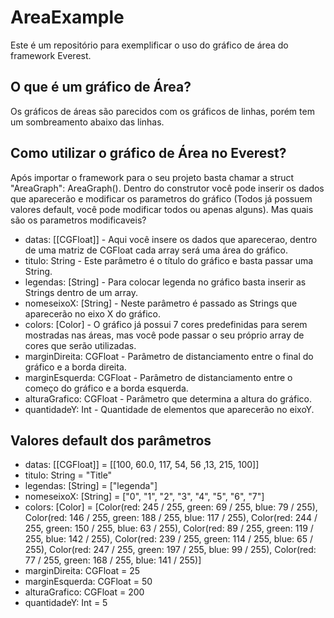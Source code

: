 # AreaExample

Este é um repositório para exemplificar o uso do gráfico de área do framework Everest.

## O que é um gráfico de Área?

Os gráficos de áreas são parecidos com os gráficos de linhas, porém tem um sombreamento abaixo das linhas.

## Como utilizar o gráfico de Área no Everest?

Após importar o framework para o seu projeto basta chamar a struct "AreaGraph": AreaGraph(). Dentro do construtor você pode inserir os dados que aparecerão e modificar os parametros do gráfico (Todos já possuem valores default, você pode modificar todos ou apenas alguns). Mas quais são os parametros modificaveis?

- datas: [[CGFloat]] - Aqui você insere os dados que aparecerao, dentro de uma matriz de CGFloat cada array será uma área do gráfico.
- titulo: String - Este parâmetro é o título do gráfico e basta passar uma String.
- legendas: [String] - Para colocar legenda no gráfico basta inserir as Strings dentro de um array.
- nomeseixoX: [String] - Neste parâmetro é passado as Strings que aparecerão no eixo X do gráfico.
- colors: [Color] - O gráfico já possui 7 cores predefinidas para serem mostradas nas áreas, mas você pode passar o seu próprio array de cores que serão utilizadas.
- marginDireita: CGFloat - Parâmetro de distanciamento entre o final do gráfico e a borda direita.
- marginEsquerda: CGFloat - Parâmetro de distanciamento entre o começo do gráfico e a borda esquerda.
- alturaGrafico: CGFloat - Parâmetro que determina a altura do gráfico.
- quantidadeY: Int - Quantidade de elementos que aparecerão no eixoY.

## Valores default dos parâmetros

- datas: [[CGFloat]] = [[100, 60.0, 117, 54, 56 ,13, 215, 100]]
- titulo: String = "Title"
- legendas: [String] = ["legenda"]
- nomeseixoX: [String] = ["0", "1", "2", "3", "4", "5", "6", "7"]
- colors: [Color] = [Color(red: 245 / 255, green: 69 / 255, blue: 79 / 255), Color(red: 146 / 255, green: 188 / 255, blue: 117 / 255), Color(red: 244 / 255, green: 150 / 255, blue: 63 / 255), Color(red: 89 / 255, green: 119 / 255, blue: 142 / 255), Color(red: 239 / 255, green: 114 / 255, blue: 65 / 255), Color(red: 247 / 255, green: 197 / 255, blue: 99 / 255), Color(red: 77 / 255, green: 168 / 255, blue: 141 / 255)]
- marginDireita: CGFloat = 25
- marginEsquerda: CGFloat = 50
- alturaGrafico: CGFloat = 200
- quantidadeY: Int = 5
